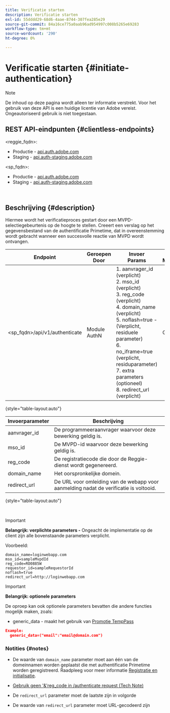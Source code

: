 ```yaml
---
title: Verificatie starten
description: Verificatie starten
exl-id: 55dddd29-68d6-4aae-8744-307fea285e29
source-git-commit: 84a16ce775a0aab96ad954997c008b5265e69283
workflow-type: tm+mt
source-wordcount: '290'
ht-degree: 0%

---
```


# Verificatie starten {#initiate-authentication}

>[!NOTE]
>
>De inhoud op deze pagina wordt alleen ter informatie verstrekt. Voor het gebruik van deze API is een huidige licentie van Adobe vereist. Ongeautoriseerd gebruik is niet toegestaan.

## REST API-eindpunten {#clientless-endpoints}

&lt;reggie_fqdn>:

* Productie - [api.auth.adobe.com](http://api.auth.adobe.com/)
* Staging - [api.auth-staging.adobe.com](http://api.auth-staging.adobe.com/)

&lt;sp_fqdn>:

* Productie - [api.auth.adobe.com](http://api.auth.adobe.com/)
* Staging - [api.auth-staging.adobe.com](http://api.auth-staging.adobe.com/)

</br>


## Beschrijving {#description}

Hiermee wordt het verificatieproces gestart door een MVPD-selectiegebeurtenis op de hoogte te stellen. Creeert een verslag op het gegevensbestand van de authentificatie Primetime, dat in overeenstemming wordt gebracht wanneer een succesvolle reactie van MVPD wordt ontvangen.



| Endpoint | Geroepen  </br>Door | Invoer   </br>Params | HTTP  </br>Methode | Antwoord | HTTP  </br>Antwoord |
| --- | --- | --- | --- | --- | --- |
| &lt;sp_fqdn>/api/v1/authenticate | Module AuthN | 1. aanvrager_id (verplicht)</br>2.  mso_id (verplicht)</br>3.  reg_code (verplicht)</br>4.  domain_name (verplicht)</br>5.  noflash=true -  </br>    (Verplicht, residuele parameter)</br>6.  no_iframe=true (verplicht, residuparameter)</br>7.  extra parameters (optioneel)</br>8.  redirect_url (verplicht) | GET | De Login App van het Web wordt opnieuw gericht aan de MVPD login pagina. | 302 voor volledige omleiding |

{style="table-layout:auto"}


| Invoerparameter | Beschrijving |
| --- | --- |
| aanvrager_id | De programmeeraanvrager waarvoor deze bewerking geldig is. |
| mso_id | De MVPD-id waarvoor deze bewerking geldig is. |
| reg_code | De registratiecode die door de Reggie-dienst wordt gegenereerd. |
| domain_name | Het oorspronkelijke domein. |
| redirect_url | De URL voor omleiding van de webapp voor aanmelding nadat de verificatie is voltooid. |

{style="table-layout:auto"}

</br>

>[!IMPORTANT]
> 
>**Belangrijk: verplichte parameters -** Ongeacht de implementatie op de client zijn alle bovenstaande parameters verplicht.
>
>
>Voorbeeld:
>
>```
>domain_name=loginwebapp.com
>mso_id=sampleMvpdId
>reg_code=RO0885W
>requestor_id=sampleRequestorId
>noflash=true
>redirect_url=http://loginwebapp.com
>```

>[!IMPORTANT]
> 
>**Belangrijk: optionele parameters**
>
>De oproep kan ook optionele parameters bevatten die andere functies mogelijk maken, zoals:
>
> * generic\_data - maakt het gebruik van [Promotie TempPass](/help/authentication/promotional-temp-pass.md)
>
>```JSON
>Example:
>   generic_data=("email":"email@domain.com")
>```


### **Notities** {#notes}

* De waarde van `domain_name` parameter moet aan één van de domeinnamen worden geplaatst die met authentificatie Primetime worden geregistreerd. Raadpleeg voor meer informatie [Registratie en initialisatie](/help/authentication/programmer-overview.md).

* [Gebruik geen &#39;&amp;&#39;reg\_code in /authenticate request (Tech Note)](/help/authentication/clientless-avoid-using-reg-code-in-authenticate-request.md)

* De `redirect_url` parameter moet de laatste zijn in volgorde

* De waarde van `redirect_url` parameter moet URL-gecodeerd zijn

